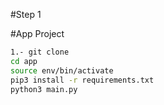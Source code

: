 #Step 1








#App Project 

```sh
1.- git clone 
cd app 
source env/bin/activate 
pip3 install -r requirements.txt
python3 main.py


```

